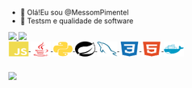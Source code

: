 - 👋 Olá!Eu sou @MessomPimentel
- 👀 Testsm e qualidade de software

<div>
  <a href="https://github.com/messompimentel">
  <img height="180em" src="https://github-readme-stats.vercel.app/api?username=messompimentel&show_icons=true&theme=dark&include_all_commits=true&count_private=true"/>
  <img height="180em" src="https://github-readme-stats.vercel.app/api/top-langs/?username=messompimentel&layout=compact&langs_count=7&theme=dark"/>
</div>
   <div>
     <img align="center" alt="Messom-Js" height="30" width="40" src="https://raw.githubusercontent.com/devicons/devicon/master/icons/javascript/javascript-plain.svg">
     <img align="center" alt="Messom-Js" height="30" width="40" src="https://raw.githubusercontent.com/devicons/devicon/master/icons/java/java-plain.svg">
     <img align="center" alt="Messom-Js" height="30" width="40" src="https://raw.githubusercontent.com/devicons/devicon/master/icons/python/python-plain.svg">
     <img align="center" alt="Messom-Js" height="30" width="40" src="https://raw.githubusercontent.com/devicons/devicon/master/icons/spring/spring-plain.svg">
     <img align="center" alt="Messom-Js" height="30" width="40" src="https://raw.githubusercontent.com/devicons/devicon/master/icons/mysql/mysql-plain.svg">
     <img align="center" alt="Messom-Js" height="30" width="40" src="https://raw.githubusercontent.com/devicons/devicon/master/icons//css3/css3-plain.svg">
     <img align="center" alt="Messom-Js" height="30" width="40" src="https://raw.githubusercontent.com/devicons/devicon/master/icons/html5/html5-plain.svg">
     <img align="center" alt="Messom-Js" height="30" width="40" src="https://raw.githubusercontent.com/devicons/devicon/master/icons/docker/docker-plain.svg">
      
   </div style="display: inline_block"><br>
<div>
   
   <a href="https://www.linkedin.com/in/linkedin.com/in/emerson-pimentel-de-souza-eps" target="_blank"><img src="https://img.shields.io/badge/-LinkedIn-%230077B5?style=for-the-badge&logo=linkedin&logoColor=white" target="_blank"></a> 
  </div>
